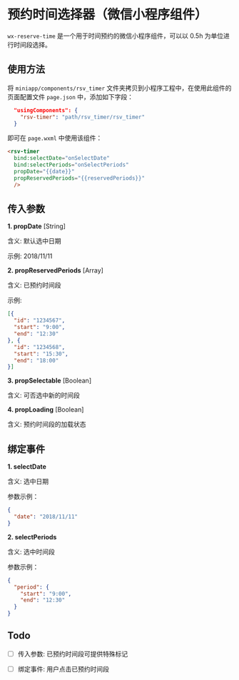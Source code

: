 # 预约时间选择器（微信小程序组件）

`wx-reserve-time` 是一个用于时间预约的微信小程序组件，可以以 0.5h 为单位进行时间段选择。

## 使用方法

将 `miniapp/components/rsv_timer` 文件夹拷贝到小程序工程中，在使用此组件的页面配置文件 `page.json` 中，添加如下字段：

```json
  "usingComponents": {
    "rsv-timer": "path/rsv_timer/rsv_timer"
  }
```

即可在 `page.wxml` 中使用该组件：

```html
<rsv-timer 
  bind:selectDate="onSelectDate"
  bind:selectPeriods="onSelectPeriods"
  propDate="{{date}}"
  propReservedPeriods="{{reservedPeriods}}"
  />
```

## 传入参数

**1. propDate** [String]

含义: 默认选中日期

示例: 2018/11/11

**2. propReservedPeriods** [Array]

含义: 已预约时间段

示例: 

```json
[{
  "id": "1234567",
  "start": "9:00",
  "end": "12:30"
}, {
  "id": "1234568",
  "start": "15:30",
  "end": "18:00"
}]
```
**3. propSelectable** [Boolean]

含义: 可否选中新的时间段

**4. propLoading** [Boolean]

含义: 预约时间段的加载状态

## 绑定事件

**1. selectDate**

含义: 选中日期

参数示例：

```json
{
  "date": "2018/11/11"
}
```

**2. selectPeriods**

含义: 选中时间段

参数示例：

```json
{
  "period": {
    "start": "9:00",
    "end": "12:30"
  }
}
```

## Todo

- [ ] 传入参数: 已预约时间段可提供特殊标记

- [ ] 绑定事件: 用户点击已预约时间段